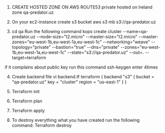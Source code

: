 1. CREATE HOSTED ZONE ON AWS ROUTE53
private hosted on Ireland zone
qa-predator.uz

2. On your ec2-instance create s3 bucket
aws s3 mb s3://qa-predator.uz

3. cd qa
Run the following command
kops create cluster --name=qa-predator.uz --node-size="t2.micro" --master-size="t2.micro" --master-zones="eu-west-1b,eu-west-1a,eu-west-1c" --networking="weave" --topology="private" --bastion="true" --dns="private" --zones="eu-west-1b,eu-west-1a,eu-west-1c" --state="s3://qa-predator.uz" --out=. --target=terraform

if it complains about public key run this command
ssh-keygen enter 4times

4. Create backend file
vi backend.tf
terraform {
  backend "s3" {
    bucket = "qa-predator.uz"
    key    = "cluster"
    region = "us-east-1"
  }
}

5. Terraform init
6. Terraform plan
7. Terraform apply


8. To destroy everything what you have created run the following command:
Terraform destroy
